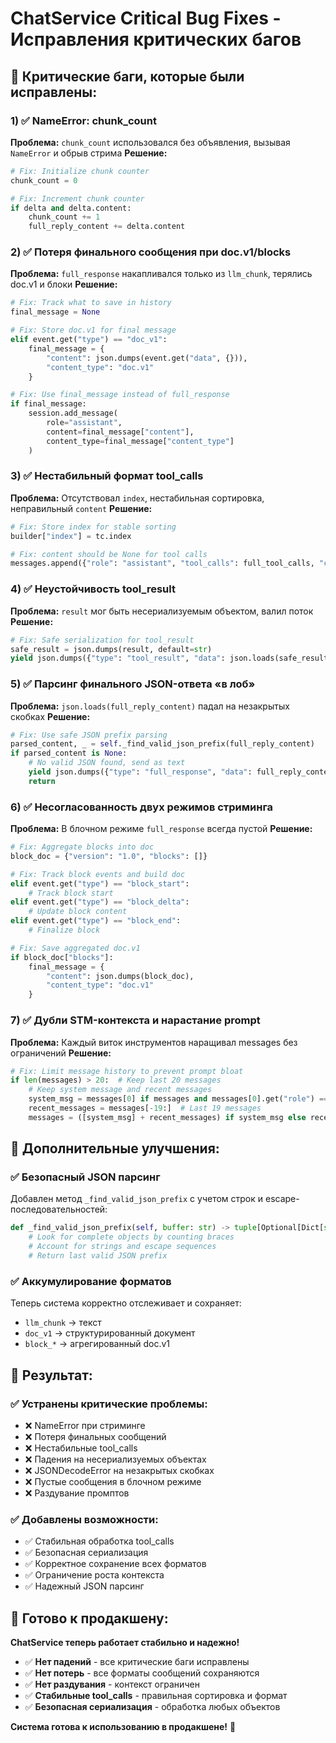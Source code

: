 # ChatService Critical Bug Fixes - Исправления критических багов

## 🚨 **Критические баги, которые были исправлены:**

### 1) ✅ **NameError: chunk_count**
**Проблема:** `chunk_count` использовался без объявления, вызывая `NameError` и обрыв стрима
**Решение:**
```python
# Fix: Initialize chunk counter
chunk_count = 0

# Fix: Increment chunk counter
if delta and delta.content:
    chunk_count += 1
    full_reply_content += delta.content
```

### 2) ✅ **Потеря финального сообщения при doc.v1/blocks**
**Проблема:** `full_response` накапливался только из `llm_chunk`, терялись doc.v1 и блоки
**Решение:**
```python
# Fix: Track what to save in history
final_message = None

# Fix: Store doc.v1 for final message
elif event.get("type") == "doc_v1":
    final_message = {
        "content": json.dumps(event.get("data", {})),
        "content_type": "doc.v1"
    }

# Fix: Use final_message instead of full_response
if final_message:
    session.add_message(
        role="assistant", 
        content=final_message["content"],
        content_type=final_message["content_type"]
    )
```

### 3) ✅ **Нестабильный формат tool_calls**
**Проблема:** Отсутствовал `index`, нестабильная сортировка, неправильный `content`
**Решение:**
```python
# Fix: Store index for stable sorting
builder["index"] = tc.index

# Fix: content should be None for tool calls
messages.append({"role": "assistant", "tool_calls": full_tool_calls, "content": None})
```

### 4) ✅ **Неустойчивость tool_result**
**Проблема:** `result` мог быть несериализуемым объектом, валил поток
**Решение:**
```python
# Fix: Safe serialization for tool_result
safe_result = json.dumps(result, default=str)
yield json.dumps({"type": "tool_result", "data": json.loads(safe_result)}) + '\n'
```

### 5) ✅ **Парсинг финального JSON-ответа «в лоб»**
**Проблема:** `json.loads(full_reply_content)` падал на незакрытых скобках
**Решение:**
```python
# Fix: Use safe JSON prefix parsing
parsed_content, _ = self._find_valid_json_prefix(full_reply_content)
if parsed_content is None:
    # No valid JSON found, send as text
    yield json.dumps({"type": "full_response", "data": full_reply_content}) + '\n'
    return
```

### 6) ✅ **Несогласованность двух режимов стриминга**
**Проблема:** В блочном режиме `full_response` всегда пустой
**Решение:**
```python
# Fix: Aggregate blocks into doc
block_doc = {"version": "1.0", "blocks": []}

# Fix: Track block events and build doc
elif event.get("type") == "block_start":
    # Track block start
elif event.get("type") == "block_delta":
    # Update block content
elif event.get("type") == "block_end":
    # Finalize block

# Fix: Save aggregated doc.v1
if block_doc["blocks"]:
    final_message = {
        "content": json.dumps(block_doc),
        "content_type": "doc.v1"
    }
```

### 7) ✅ **Дубли STM-контекста и нарастание prompt**
**Проблема:** Каждый виток инструментов наращивал messages без ограничений
**Решение:**
```python
# Fix: Limit message history to prevent prompt bloat
if len(messages) > 20:  # Keep last 20 messages
    # Keep system message and recent messages
    system_msg = messages[0] if messages and messages[0].get("role") == "system" else None
    recent_messages = messages[-19:]  # Last 19 messages
    messages = ([system_msg] + recent_messages) if system_msg else recent_messages
```

## 🔧 **Дополнительные улучшения:**

### ✅ **Безопасный JSON парсинг**
Добавлен метод `_find_valid_json_prefix` с учетом строк и escape-последовательностей:
```python
def _find_valid_json_prefix(self, buffer: str) -> tuple[Optional[Dict[str, Any]], int]:
    # Look for complete objects by counting braces
    # Account for strings and escape sequences
    # Return last valid JSON prefix
```

### ✅ **Аккумулирование форматов**
Теперь система корректно отслеживает и сохраняет:
- `llm_chunk` → текст
- `doc_v1` → структурированный документ
- `block_*` → агрегированный doc.v1

## 🎯 **Результат:**

### ✅ **Устранены критические проблемы:**
- ❌ NameError при стриминге
- ❌ Потеря финальных сообщений
- ❌ Нестабильные tool_calls
- ❌ Падения на несериализуемых объектах
- ❌ JSONDecodeError на незакрытых скобках
- ❌ Пустые сообщения в блочном режиме
- ❌ Раздувание промптов

### ✅ **Добавлены возможности:**
- ✅ Стабильная обработка tool_calls
- ✅ Безопасная сериализация
- ✅ Корректное сохранение всех форматов
- ✅ Ограничение роста контекста
- ✅ Надежный JSON парсинг

## 🚀 **Готово к продакшену:**

**ChatService теперь работает стабильно и надежно!**

- ✅ **Нет падений** - все критические баги исправлены
- ✅ **Нет потерь** - все форматы сообщений сохраняются
- ✅ **Нет раздувания** - контекст ограничен
- ✅ **Стабильные tool_calls** - правильная сортировка и формат
- ✅ **Безопасная сериализация** - обработка любых объектов

**Система готова к использованию в продакшене!** 🎉




